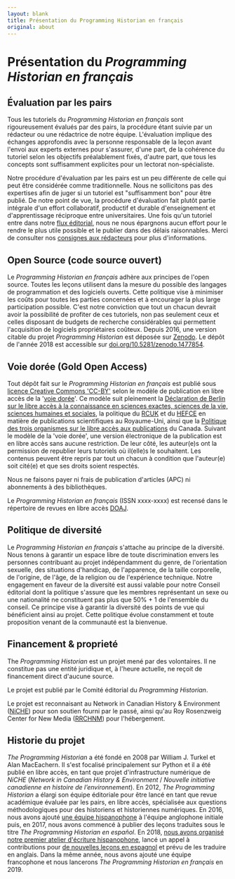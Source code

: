 ```yaml
---
layout: blank
title: Présentation du Programming Historian en français
original: about
---
```


# Présentation du _Programming Historian en français_


## Évaluation par les pairs
Tous les tutoriels du _Programming Historian en français_ sont rigoureusement évalués par des pairs, la procédure étant suivie par un rédacteur ou une rédactrice de notre équipe. L'évaluation implique des échanges approfondis avec la personne responsable de la leçon avant l'envoi aux experts externes pour s'assurer, d'une part, de la cohérence du tutoriel selon les objectifs préalablement fixés, d'autre part, que tous les concepts sont suffisamment explicites pour un lectorat non-spécialiste.

Notre procédure d'évaluation par les pairs est un peu différente de celle qui peut être considérée comme traditionnelle. Nous ne sollicitons pas des expertises afin de juger si un tutoriel est "suffisamment bon" pour être publié. De notre point de vue, la procédure d'évaluation fait plutôt partie intégrale d'un effort collaboratif, productif et durable d'enseignement et d'apprentissage réciproque entre universitaires. Une fois qu'un tutoriel entre dans notre [flux éditorial]({{site.baseurl}}/fr/consignes-auteurs), nous ne nous épargnons aucun effort pour le rendre le plus utile possible et le publier dans des délais raisonnables. Merci de consulter nos [consignes aux rédacteurs]({{site.baseurl}}/fr/consignes-redacteurs) pour plus d'informations.


## Open Source (code source ouvert)
Le _Programming Historian en français_ adhère aux principes de l'open source. Toutes les leçons utilisent dans la mesure du possible des langages de programmation et des logiciels ouverts. Cette politique vise à minimiser les coûts pour toutes les parties concernées et à encourager la plus large participation possible. C'est notre conviction que tout un chacun devrait avoir la possibilité de profiter de ces tutoriels, non pas seulement ceux et celles disposant de budgets de recherche considérables qui permettent l'acquisition de logiciels propriétaires coûteux. Depuis 2016, une version citable du projet _Programming Historian_ est déposée sur [Zenodo](https://zenodo.org/). Le dépôt de l'année 2018 est accessible sur [doi.org/10.5281/zenodo.1477854](https://doi.org/10.5281/zenodo.1477854).


## Voie dorée (Gold Open Access)
Tout dépôt fait sur le _Programming Historian en français_ est publié sous [licence Creative Commons 'CC-BY'](https://creativecommons.org/licenses/by/4.0/deed.fr) selon le modèle de publication en libre accès de la '[voie dorée](https://fr.wikipedia.org/wiki/Libre_acc%C3%A8s_(%C3%A9dition_scientifique))'. Ce modèle suit pleinement la [Déclaration de Berlin sur le libre accès à la connaissance en sciences exactes, sciences de la vie, sciences humaines et sociales](http://www.berlin9.org/about/declaration/), la politique du [RCUK](http://www.rcuk.ac.uk/research/openaccess/) et du [HEFCE](http://www.hefce.ac.uk/rsrch/oa/) en matière de publications scientifiques au Royaume-Uni, ainsi que la [Politique des trois organismes sur le libre accès aux publications](http://www.science.gc.ca/eic/site/063.nsf/fra/h_F6765465.html?OpenDocument) du Canada. Suivant le modèle de la 'voie dorée', une version électronique de la publication est en libre accès sans aucune restriction. De leur côté, les auteur(e)s ont la permission de republier leurs tutoriels où il(elle)s le souhaitent. Les contenus peuvent être repris par tout un chacun à condition que l'auteur(e) soit cité(e) et que ses droits soient respectés.

Nous ne faisons payer ni frais de publication d'articles (APC) ni abonnements à des bibliothèques.

Le _Programming Historian en français_ (ISSN xxxx-xxxx) est recensé dans le répertoire de revues en libre accès [DOAJ](https://doaj.org/toc/2397-2068).

## Politique de diversité

Le _Programming Historian en français_ s'attache au principe de la diversité. Nous tenons à garantir un espace libre de toute discrimination envers les personnes contribuant au projet indépendamment du genre, de l'orientation sexuelle, des situations d'handicap, de l'apparence, de la taille corporelle, de l'origine, de l'âge, de la religion ou de l'expérience technique. Notre engagement en faveur de la diversité est aussi valable pour notre Conseil éditorial dont la politique s'assure que les membres représentant un sexe ou une nationalité ne constituent pas plus que 50% + 1 de l'ensemble du conseil. Ce principe vise à garantir la diversité des points de vue qui bénéficient ainsi au projet. Cette politique évolue constamment et toute proposition venant de la communauté est la bienvenue.

## Financement & proprieté
The _Programming Historian_  est un projet mené par des volontaires. Il ne constitue pas une entité juridique et, à l'heure actuelle, ne reçoit de financement direct d'aucune source.

Le projet est publié par le Comité éditorial du _Programming Historian_.

Le projet est reconnaisant au Network in Canadian History & Environment ([NiCHE](http://niche-canada.org/)) pour son soutien fourni par le passé, ainsi qu'au Roy Rosenzweig Center for New Media ([RRCHNM](http://chnm.gmu.edu/)) pour l'hébergement.

## Historie du projet

*The Programming Historian* a été fondé en 2008 par William J. Turkel et Alan MacEachern. Il s'est focalisé principalement sur Python et il a été publié en libre accès, en tant que projet d'infrastructure numérique de *NiCHE* (*Network in Canadian History & Environment* / *Nouvelle initiative canadienne en histoire de l’environnement*). En 2012, *The Programming Historian* a élargi son équipe éditoriale pour être lancé en tant que revue académique évaluée par les pairs, en libre accès, spécialisée aux questions méthodologiques pour des historiens et historiennes numériques. En 2016, nous avons ajouté [une équipe hispanophone](https://github.com/programminghistorian/jekyll/wiki/Additional-Language-Sub-Teams-Policy) à l'équipe anglophone initiale puis, en 2017, nous avons commencé à publier des leçons traduites sous le titre *The Programming Historian en español*. En 2018, [nous avons organisé notre premier atelier d'écriture hispanophone](https://programminghistorian.org/posts/bogota-workshop-report), lancé un appel à contributions pour [de nouvelles leçons en espagnol](https://programminghistorian.org/posts/convocatoria-de-tutoriales) et prévu de les traduire en anglais. Dans la même année, nous avons ajouté une équipe francophone et nous lancerons *The Programming Historian en français* en 2019.
